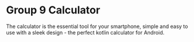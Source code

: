 # Group 9 Calculator
The calculator is the essential tool for your smartphone, simple and easy to use with a sleek design - the perfect kotlin calculator for Android. 
